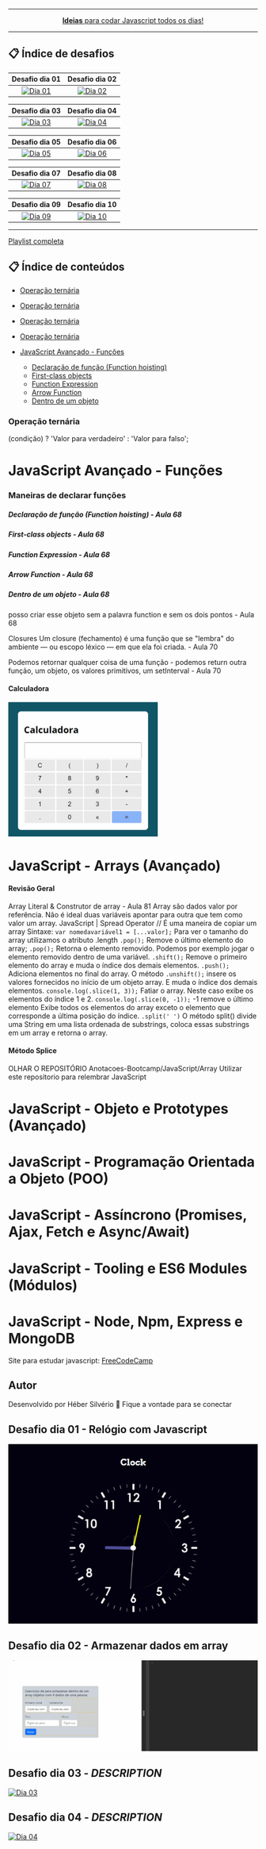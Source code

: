 <div align="center">
	<hr />
    <p>
        <a href="https://github.com/HeberSilverio"><strong>Ideias</strong> para codar Javascript todos os dias!</a>
    </p>
    <hr />
</div>

## 📋 Índice de desafios


| Desafio dia 01 | Desafio dia 02 |
| :---: | :---: |
| [![Dia 01](https://raw.githubusercontent.com/HeberSilverio/Projeto-JavaScript/main/Desafios%20di%C3%A1rios/Dia%2001/img/myclock2.gif)](https://github.com/HeberSilverio/Projeto-JavaScript/tree/main/Desafios%20di%C3%A1rios/Dia%2001) | [![Dia 02](https://raw.githubusercontent.com/HeberSilverio/Projeto-JavaScript/main/Desafios%20di%C3%A1rios/Dia%2002/img/formulario.gif)](https://github.com/HeberSilverio/Projeto-JavaScript/tree/main/Desafios%20di%C3%A1rios/Dia%2002) |

| Desafio dia 03 | Desafio dia 04 |
| :---: | :---: |
| [![Dia 03](https://raw.githubusercontent.com/HeberSilverio/Projeto-JavaScript/main/Desafios%20di%C3%A1rios/Dia%2003/TabelaIMC/assets/img/gifTabelaImc.gif)](https://github.com/HeberSilverio/Projeto-JavaScript/tree/main/Desafios%20di%C3%A1rios/Dia%2003) | [![Dia 04](https://raw.githubusercontent.com/HeberSilverio/Projeto-JavaScript/main/Desafios%20di%C3%A1rios/Dia%2004/img/virtudesNecessarias.gif)](https://github.com/HeberSilverio/Projeto-JavaScript/tree/main/Desafios%20di%C3%A1rios/Dia%2004) |

| Desafio dia 05 | Desafio dia 06 |
| :---: | :---: |
| [![Dia 05](https://raw.githubusercontent.com/HeberSilverio/Projeto-JavaScript/main/Desafios%20di%C3%A1rios/Dia%2005/calculadora/assets/img/GifCalculadora.gif)](https://github.com/HeberSilverio/Projeto-JavaScript/tree/main/Desafios%20di%C3%A1rios/Dia%2005) | [![Dia 06](https://github.com/HeberSilverio/Projeto-JavaScript/blob/main/Desafios%20di%C3%A1rios/Dia%2006/Problema9-tabuada/assets/img/geradorTabuada.gif)](https://github.com/HeberSilverio/Projeto-JavaScript/tree/main/Desafios%20di%C3%A1rios/Dia%2006) |

| Desafio dia 07 | Desafio dia 08 |
| :---: | :---: |
| [![Dia 07](https://raw.githubusercontent.com/HeberSilverio/Projeto-JavaScript/main/Desafios%20di%C3%A1rios/Dia%2007/img/radomColor.gif)](https://github.com/HeberSilverio/Projeto-JavaScript/tree/main/Desafios%20di%C3%A1rios/Dia%2007) | [![Dia 08](https://raw.githubusercontent.com/HeberSilverio/Projeto-JavaScript/main/Desafios%20di%C3%A1rios/Dia%2008/assets/shuffle2.gif)](https://github.com/HeberSilverio/Projeto-JavaScript/tree/main/Desafios%20di%C3%A1rios/Dia%2008) |

| Desafio dia 09 | Desafio dia 10 |
| :---: | :---: |
| [![Dia 09]()]() | [![Dia 10]()]() |

 <hr />

 [Playlist completa](https://www.youtube.com/watch?v=5m5lY8-5Eq0&list=PLR5-OPMtjCw0ZmE1gbSRrLFhZpvTZ7xf8)

## 📋 Índice de conteúdos

- [Operação ternária](#operação-ternária) 
- [Operação ternária](#operação-ternária) 
- [Operação ternária](#operação-ternária) 
- [Operação ternária](#operação-ternária) 

- [JavaScript Avançado - Funções ](#javaScript-avançado-Funções)
    - [Declaração de função (Function hoisting)](#declaração-de-função)
    - [First-class objects](#first-class-objects)
    - [Function Expression](#first-class-objects)
    - [Arrow Function](#first-class-objects)
    - [Dentro de um objeto](#first-class-objects)

### Operação ternária
(condição) ? 'Valor para verdadeiro' : 'Valor para falso';

# JavaScript Avançado - Funções 

### Maneiras de declarar funções
##### Declaração de função (Function hoisting) - Aula 68
##### First-class objects - Aula 68
##### Function Expression - Aula 68
##### Arrow Function - Aula 68
##### Dentro de um objeto - Aula 68
posso criar esse objeto sem a palavra function e sem os dois pontos - Aula 68

Closures
Um closure (fechamento) é uma função que se "lembra" do ambiente — ou escopo léxico — em que ela foi criada.  - Aula 70

Podemos retornar qualquer coisa de uma função - podemos return outra função, um objeto, os valores primitivos, um setInterval   - Aula 70

#### Calculadora
<a target="_blank" rel="noopener noreferrer" href="https://github.com/HeberSilverio/Projeto-JavaScript/blob/main/exercicios/calculadora/assets/img/GifCalculadora.gif">
    <img src="https://github.com/HeberSilverio/Projeto-JavaScript/blob/main/exercicios/calculadora/assets/img/GifCalculadora.gif" alt="Calculadora" style="max-width: 60%;">
</a> </br>

# JavaScript - Arrays (Avançado)

#### Revisão Geral
 Array Literal & Construtor de array - Aula 81
 Array são dados valor por referência. Não é ideal duas variáveis apontar para outra que tem como valor um array.
 JavaScript | Spread Operator // É uma maneira de copiar um array
Sintaxe:
`var nomedavariável1 = [...valor];`
  Para ver o tamanho do array utilizamos o atributo .length
 `.pop();` Remove o último elemento do array;
 `.pop();` Retorna o elemento removido. Podemos por exemplo jogar o elemento removido dentro de uma variável.
 `.shift();` Remove o primeiro elemento do array e muda o índice dos demais elementos.
 `.push();` Adiciona elementos no final do array.
 O método `.unshift();` insere os valores fornecidos no início de um objeto array. E muda o índice dos demais elementos.
 `console.log(.slice(1, 3));` Fatiar o array. Neste caso exibe os elementos do índice 1 e 2.
 `console.log(.slice(0, -1));` -1 remove o último elemento Exibe todos os elementos do array exceto o elemento que corresponde a última posição do índice.
 `.split(' ')` O método split() divide uma String em uma lista ordenada de substrings, coloca essas substrings em um array e retorna o array.
#### Método Splice

OLHAR O REPOSITÓRIO Anotacoes-Bootcamp/JavaScript/Array
Utilizar este repositorio para relembrar JavaScript

# JavaScript - Objeto e Prototypes (Avançado)
# JavaScript - Programação Orientada a Objeto (POO)
# JavaScript - Assíncrono (Promises, Ajax, Fetch e Async/Await)
# JavaScript - Tooling e ES6 Modules (Módulos)
# JavaScript - Node, Npm, Express e MongoDB


Site para estudar javascript: [FreeCodeCamp](https://www.freecodecamp.org/)



## Autor
Desenvolvido por Héber Silvério 👋 Fique a vontade para se conectar



## Desafio dia 01 - Relógio com Javascript
<a target="_blank" rel="noopener noreferrer" href="https://github.com/HeberSilverio/Projeto-JavaScript/tree/main/Dia%2001">
    <img src="https://raw.githubusercontent.com/HeberSilverio/Projeto-JavaScript/main/Dia%2001/img/myclock2.gif" alt="Dia 01" style="max-width: 100%;">
</a> </br>

## Desafio dia 02 - Armazenar dados em array
<a target="_blank" rel="noopener noreferrer" href="https://github.com/HeberSilverio/Projeto-JavaScript/tree/main/Dia%2002">
    <img src="https://raw.githubusercontent.com/HeberSilverio/Projeto-JavaScript/main/Dia%2002/img/formulario.gif" alt="Dia 02" style="max-width: 100%;">
</a> </br>

## Desafio dia 03 - $DESCRIPTION$
<a target="_blank" rel="noopener noreferrer" href="https://github.com/HeberSilverio/Projeto-JavaScript/tree/main/Dia%2003">
    <img src="$IMAGE_URL$" alt="Dia 03" style="max-width: 100%;">
</a> </br>

## Desafio dia 04 - $DESCRIPTION$
<a target="_blank" rel="noopener noreferrer" href="https://github.com/HeberSilverio/Projeto-JavaScript/tree/main/Dia%2004">
    <img src="$IMAGE_URL$" alt="Dia 04" style="max-width: 100%;">